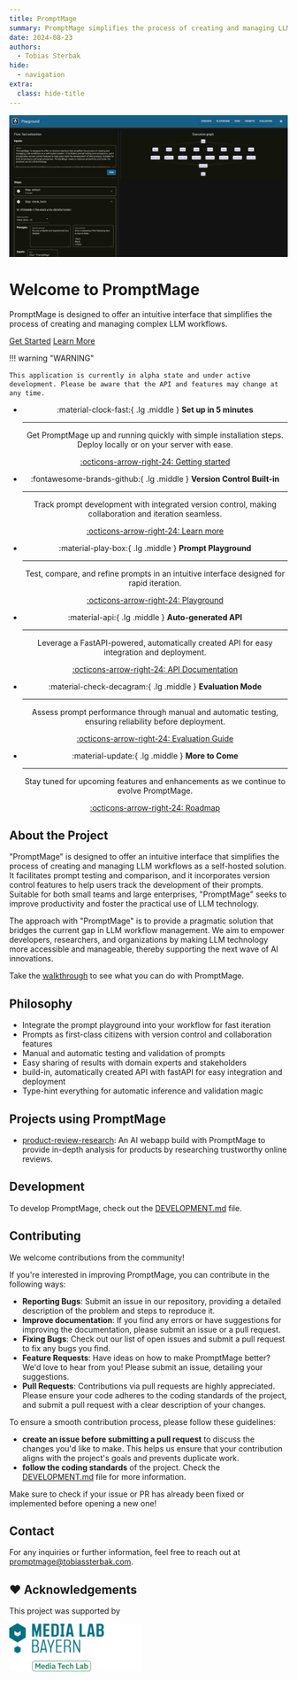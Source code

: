 ```yaml
---
title: PromptMage
summary: PromptMage simplifies the process of creating and managing LLM workflows as a self-hosted solution.
date: 2024-08-23
authors:
  - Tobias Sterbak
hide:
  - navigation
extra:
  class: hide-title
---
```


<div class="hero">
    <div class="hero-image">
        <img src="images/screenshots/plaground-dark.png" alt="PromptMage Playground">
    </div>
    <div class="hero-content">
        <h1>Welcome to PromptMage</h1>
        <p>
        PromptMage is designed to offer an intuitive interface that simplifies the process of creating and managing complex LLM workflows.
        </p>
        <a href="getting-started" class="button">Get Started</a>
        <a href="tutorial" class="button secondary">Learn More</a>
    </div>
</div>

!!! warning "WARNING"
    
    This application is currently in alpha state and under active development. Please be aware that the API and features may change at any time.

<center>
<div class="grid cards" markdown>

-   :material-clock-fast:{ .lg .middle } __Set up in 5 minutes__

    ---

    Get PromptMage up and running quickly with simple installation steps. Deploy locally or on your server with ease.

    [:octicons-arrow-right-24: Getting started](getting-started)

-   :fontawesome-brands-github:{ .lg .middle } __Version Control Built-in__

    ---

    Track prompt development with integrated version control, making collaboration and iteration seamless.

    [:octicons-arrow-right-24: Learn more](/getting-started/#prompt-repository)

-   :material-play-box:{ .lg .middle } __Prompt Playground__

    ---

    Test, compare, and refine prompts in an intuitive interface designed for rapid iteration.

    [:octicons-arrow-right-24: Playground](/getting-started/#flow-playground)

-   :material-api:{ .lg .middle } __Auto-generated API__

    ---

    Leverage a FastAPI-powered, automatically created API for easy integration and deployment.

    [:octicons-arrow-right-24: API Documentation](#)

-   :material-check-decagram:{ .lg .middle } __Evaluation Mode__

    ---

    Assess prompt performance through manual and automatic testing, ensuring reliability before deployment.

    [:octicons-arrow-right-24: Evaluation Guide](#)

-   :material-update:{ .lg .middle } __More to Come__

    ---

    Stay tuned for upcoming features and enhancements as we continue to evolve PromptMage.

    [:octicons-arrow-right-24: Roadmap](roadmap)

</div>

</center>

## About the Project

"PromptMage" is designed to offer an intuitive interface that simplifies the process of creating and managing LLM workflows as a self-hosted solution. It facilitates prompt testing and comparison, and it incorporates version control features to help users track the development of their prompts. Suitable for both small teams and large enterprises, "PromptMage" seeks to improve productivity and foster the practical use of LLM technology.

The approach with "PromptMage" is to provide a pragmatic solution that bridges the current gap in LLM workflow management. We aim to empower developers, researchers, and organizations by making LLM technology more accessible and manageable, thereby supporting the next wave of AI innovations.

Take the [walkthrough](walkthrough.md) to see what you can do with PromptMage.

## Philosophy
- Integrate the prompt playground into your workflow for fast iteration
- Prompts as first-class citizens with version control and collaboration features
- Manual and automatic testing and validation of prompts
- Easy sharing of results with domain experts and stakeholders
- build-in, automatically created API with fastAPI for easy integration and deployment
- Type-hint everything for automatic inference and validation magic

## Projects using PromptMage

- [product-review-research](https://github.com/tsterbak/product-review-research): An AI webapp build with PromptMage to provide in-depth analysis for products by researching trustworthy online reviews. 

## Development

To develop PromptMage, check out the [DEVELOPMENT.md](https://github.com/tsterbak/promptmage/blob/main/DEVELOPMENT.md) file.

## Contributing

We welcome contributions from the community!

If you're interested in improving PromptMage, you can contribute in the following ways:
* **Reporting Bugs**: Submit an issue in our repository, providing a detailed description of the problem and steps to reproduce it.
* **Improve documentation**: If you find any errors or have suggestions for improving the documentation, please submit an issue or a pull request.
* **Fixing Bugs**: Check out our list of open issues and submit a pull request to fix any bugs you find.
* **Feature Requests**: Have ideas on how to make PromptMage better? We'd love to hear from you! Please submit an issue, detailing your suggestions.
* **Pull Requests**: Contributions via pull requests are highly appreciated. Please ensure your code adheres to the coding standards of the project, and submit a pull request with a clear description of your changes.

To ensure a smooth contribution process, please follow these guidelines:
* **create an issue before submitting a pull request** to discuss the changes you'd like to make. This helps us ensure that your contribution aligns with the project's goals and prevents duplicate work.
* **follow the coding standards** of the project. Check the [DEVELOPMENT.md](https://github.com/tsterbak/promptmage/blob/main/DEVELOPMENT.md) file for more information.

Make sure to check if your issue or PR has already been fixed or implemented before opening a new one!


## Contact
For any inquiries or further information, feel free to reach out at [promptmage@tobiassterbak.com](mailto:promptmage@tobiassterbak.com).

## ❤️ Acknowledgements

This project was supported by

<a href="https://www.media-lab.de/en/programs/media-tech-lab">
    <img src="images/mtl-powered-by.png" width="240" title="Media Tech Lab powered by logo">
</a>